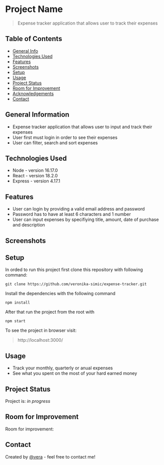 # Project Name

> Expense tracker application that allows user to track their expenses

## Table of Contents

- [General Info](#general-information)
- [Technologies Used](#technologies-used)
- [Features](#features)
- [Screenshots](#screenshots)
- [Setup](#setup)
- [Usage](#usage)
- [Project Status](#project-status)
- [Room for Improvement](#room-for-improvement)
- [Acknowledgements](#acknowledgements)
- [Contact](#contact)

## General Information

- Expense tracker application that allows user to input and track their expenses
- User first must login in order to see their expenses
- User can filter, search and sort expenses

## Technologies Used

- Node - version 16.17.0
- React - version 18.2.0
- Express - version 4.17.1


## Features

- User can login by providing a valid email address and password
- Password has to have at least 6 characters and 1 number
- User can input expenses by specifiying title, amount, date of purchase and description

## Screenshots


## Setup

In orded to run this project first clone this repository with following command:

`git clone https://github.com/veronika-simic/expense-tracker.git`

Install the dependencies with the following command

`npm install`

After that run the project from the root with

`npm start`

To see the project in browser visit:

> http://localhost:3000/


## Usage

- Track your monthly, quarterly or anual expenses
- See what you spent on the most of your hard earned money

## Project Status

Project is: _in progress_

## Room for Improvement

Room for improvement:

## Contact

Created by [@vera](https://github.com/veronika-simic) - feel free to contact me!